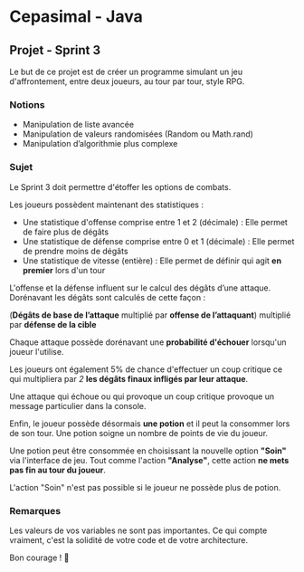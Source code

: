 # Cepasimal - Java
## Projet - Sprint 3
Le but de ce projet est de créer un programme simulant un jeu d'affrontement, entre deux joueurs, au tour par tour, style RPG.

### Notions
+ Manipulation de liste avancée
+ Manipulation de valeurs randomisées (Random ou Math.rand)
+ Manipulation d’algorithmie plus complexe

### Sujet
Le Sprint 3 doit permettre d'étoffer les options de combats.

Les joueurs possèdent maintenant des statistiques :
  - Une statistique d'offense comprise entre 1 et 2 (décimale) : Elle permet de faire plus de dégâts
  - Une statistique de défense comprise entre 0 et 1 (décimale) : Elle permet de prendre moins de dégâts
  - Une statistique de vitesse (entière) : Elle permet de définir qui agit **en premier** lors d'un tour

L'offense et la défense influent sur le calcul des dégâts d’une attaque. Dorénavant les dégâts sont calculés de cette façon :

(**Dégâts de base de l’attaque** multiplié par **offense de l’attaquant**) multiplié par **défense de la cible**

Chaque attaque possède dorénavant une **probabilité d'échouer** lorsqu'un joueur l'utilise. 

Les joueurs ont également 5% de chance d'effectuer un coup critique ce qui multipliera par *2* **les dégâts finaux infligés par leur attaque**.

Une attaque qui échoue ou qui provoque un coup critique provoque un message particulier dans la console.

Enfin, le joueur possède désormais **une potion** et il peut la consommer lors de son tour.
Une potion soigne un nombre de points de vie du joueur.

Une potion peut être consommée en choisissant la nouvelle option **"Soin"** via l'interface de jeu.
Tout comme l'action **"Analyse"**, cette action **ne mets pas fin au tour du joueur**.

L'action "Soin" n'est pas possible si le joueur ne possède plus de potion.

### Remarques
Les valeurs de vos variables ne sont pas importantes. Ce qui compte vraiment, c'est la solidité de votre code et de votre architecture.

Bon courage ! 🌟
